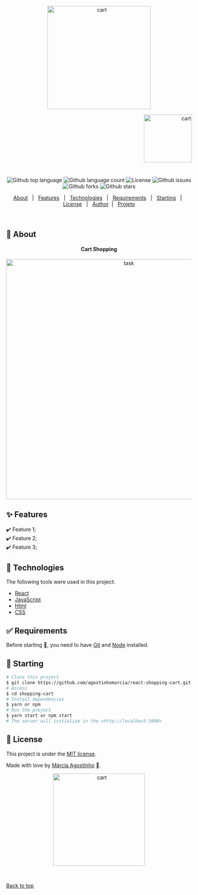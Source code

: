 <p align="center">
   <img src="https://media.giphy.com/media/uZ7wLTpoMbtikW2wUY/giphy.gif" alt="cart" width="280"/>
</p>

<p align="right">
   <img src="https://media.giphy.com/media/3sZZuaEm2o7arjuiV3/giphy.gif" alt="cart" width="130"/>
</p>




<h1 align="center"></h1>

<p align="center">
  <img alt="Github top language" src="https://img.shields.io/github/languages/top/agostinhomarcia/react-shopping-cart?color=479aa3">

  <img alt="Github language count" src="https://img.shields.io/github/languages/count/agostinhomarcia/react-shopping-cart?color=479aa3">

 

  <img alt="License" src="https://img.shields.io/github/license/agostinhomarcia/react-shopping-cart?color=479aa3">

   <img alt="Github issues" src="https://img.shields.io/github/issues/agostinhomarcia/react-shopping-cart?color=479aa3" /> 

   <img alt="Github forks" src="https://img.shields.io/github/forks/agostinhomarcia/react-shopping-cart?color=479aa3" /> 

   <img alt="Github stars" src="https://img.shields.io/github/stars/agostinhomarcia/react-shopping-cart?color=479aa3" /> 
</p>


<p align="center">
  <a href="#dart-about">About</a> &#xa0; | &#xa0; 
  <a href="#sparkles-features">Features</a> &#xa0; | &#xa0;
  <a href="#rocket-technologies">Technologies</a> &#xa0; | &#xa0;
  <a href="#white_check_mark-requirements">Requirements</a> &#xa0; | &#xa0;
  <a href="#checkered_flag-starting">Starting</a> &#xa0; | &#xa0;
  <a href="#memo-license">License</a> &#xa0; | &#xa0;
  <a href="https://github.com/agostinhomarcia" target="_blank">Author</a>&#xa0; | &#xa0
  <a href="#" target="_blank" rel="noopener noreferrer">Projeto</a>
</p>

<br>

## :dart: About ##


<h4 align="center"> Cart Shopping </h4>

<p align="center">
   <img src="#" alt="task" width="650"/>
</p>


## :sparkles: Features ##

:heavy_check_mark: Feature 1;\
:heavy_check_mark: Feature 2;\
:heavy_check_mark: Feature 3;

## :rocket: Technologies ##

The following tools were used in this project:

- [React](https://pt-br.reactjs.org/)
- [JavaScript](https://developer.mozilla.org/pt-BR/docs/Web/JavaScript) 
- [Html](https://developer.mozilla.org/pt-BR/docs/Web/HTML/Element/html/)  
- [CSS](https://developer.mozilla.org/pt-BR/docs/Web/CSS)  


## :white_check_mark: Requirements ##

Before starting :checkered_flag:, you need to have [Git](https://git-scm.com) and [Node](https://nodejs.org/en/) installed.

## :checkered_flag: Starting ##


```bash
# Clone this project
$ git clone https://github.com/agostinhomarcia/react-shopping-cart.git
# Access
$ cd shopping-cart
# Install dependencies
$ yarn or npm 
# Run the project
$ yarn start or npm start 
# The server will initialize in the <http://localhost:3000>
```


## :memo: License ##


This project is under the [MIT license](./LICENSE).

Made with love by [Márcia Agostinho](https://github.com/agostinhomarcia) 🚀.




<p align="center">
   <img src="https://media.giphy.com/media/ekY2WkQVcAsaAQpDnu/giphy.gif" alt="cart" width="250"/>
</p>

&#xa0;

<a href="#top">Back to top </a>